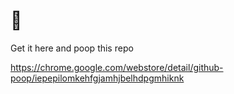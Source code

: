 # 💩

Get it here and poop this repo

https://chrome.google.com/webstore/detail/github-poop/iepepilomkehfgjamhjbelhdpgmhiknk
